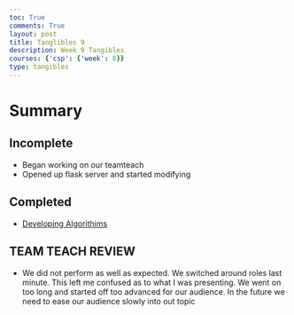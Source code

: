```yaml
---
toc: True
comments: True
layout: post
title: Tanglibles 9
description: Week 9 Tangibles
courses: {'csp': {'week': 8}}
type: tangibles
---
```


# Summary

## Incomplete
- Began working on our teamteach
- Opened up flask server and started modifying
## Completed
- [Developing Algorithims](https://ak146.github.io/FunnyBlog2.0//2023/10/05/CSP-Algorithms-P2-2_IPYNB_2_.html)
## TEAM TEACH REVIEW
- We did not perform as well as expected. We switched around roles last minute. This left me confused as to what I was presenting. We went on too long and started off too advanced for our audience. In the future we need to ease our audience slowly into out topic

